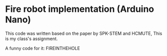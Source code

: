 # Fire robot implementation (Arduino Nano)
This code was written based on the paper by SPK-STEM and HCMUTE, This is my class's assignment.

A funny code for it: FIREINTHEHOLE

